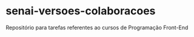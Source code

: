 # senai-versoes-colaboracoes

Repositório para tarefas referentes ao cursos de Programação Front-End
